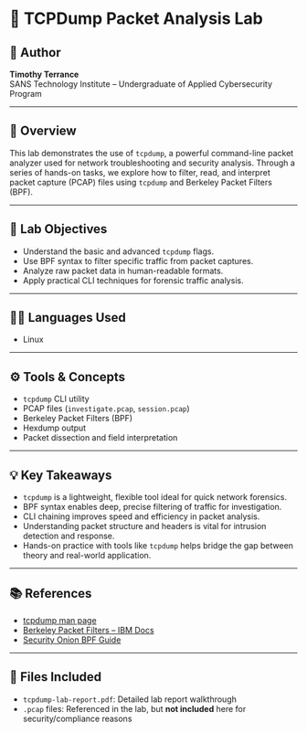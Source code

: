 # 🧪 TCPDump Packet Analysis Lab

## 👤 Author
**Timothy Terrance**  
SANS Technology Institute – Undergraduate of Applied Cybersecurity Program  

---

## 📘 Overview

This lab demonstrates the use of `tcpdump`, a powerful command-line packet analyzer used for network troubleshooting and security analysis. Through a series of hands-on tasks, we explore how to filter, read, and interpret packet capture (PCAP) files using `tcpdump` and Berkeley Packet Filters (BPF).

---

## 🎯 Lab Objectives

- Understand the basic and advanced `tcpdump` flags.
- Use BPF syntax to filter specific traffic from packet captures.
- Analyze raw packet data in human-readable formats.
- Apply practical CLI techniques for forensic traffic analysis.

---

## ✍🏽 Languages Used

- Linux 

---

## ⚙️ Tools & Concepts 

- `tcpdump` CLI utility
- PCAP files (`investigate.pcap`, `session.pcap`)
- Berkeley Packet Filters (BPF)
- Hexdump output
- Packet dissection and field interpretation

---

## 💡 Key Takeaways

- `tcpdump` is a lightweight, flexible tool ideal for quick network forensics.
- BPF syntax enables deep, precise filtering of traffic for investigation.
- CLI chaining improves speed and efficiency in packet analysis.
- Understanding packet structure and headers is vital for intrusion detection and response.
- Hands-on practice with tools like `tcpdump` helps bridge the gap between theory and real-world application.

---

## 📚 References

- [tcpdump man page](https://www.tcpdump.org/manpages/tcpdump.1.html)
- [Berkeley Packet Filters – IBM Docs](https://www.ibm.com/docs/en/qsip/7.4?topic=queries-berkeley-packet-filters)
- [Security Onion BPF Guide](https://docs.securityonion.net/en/2.4/bpf.html)

---
## 📎 Files Included

- `tcpdump-lab-report.pdf`: Detailed lab report walkthrough
- `.pcap` files: Referenced in the lab, but **not included** here for security/compliance reasons

